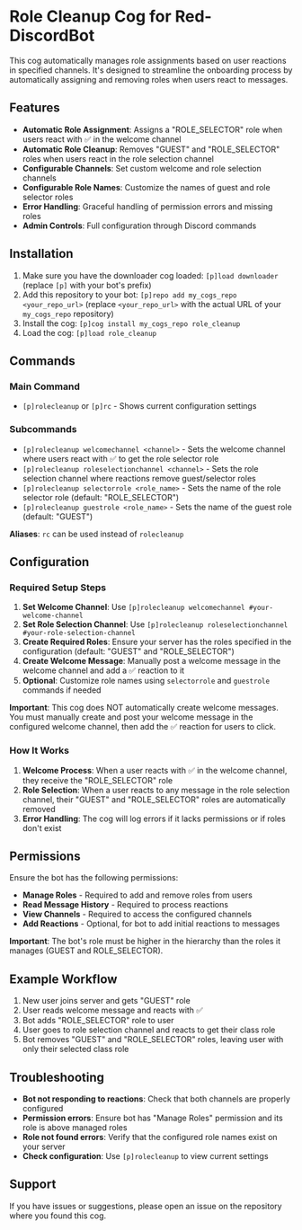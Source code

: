 # Role Cleanup Cog for Red-DiscordBot

This cog automatically manages role assignments based on user reactions in specified channels. It's designed to streamline the onboarding process by automatically assigning and removing roles when users react to messages.

## Features

- **Automatic Role Assignment**: Assigns a "ROLE_SELECTOR" role when users react with ✅ in the welcome channel
- **Automatic Role Cleanup**: Removes "GUEST" and "ROLE_SELECTOR" roles when users react in the role selection channel
- **Configurable Channels**: Set custom welcome and role selection channels
- **Configurable Role Names**: Customize the names of guest and role selector roles
- **Error Handling**: Graceful handling of permission errors and missing roles
- **Admin Controls**: Full configuration through Discord commands

## Installation

1. Make sure you have the downloader cog loaded: `[p]load downloader` (replace `[p]` with your bot's prefix)
2. Add this repository to your bot: `[p]repo add my_cogs_repo <your_repo_url>` (replace `<your_repo_url>` with the actual URL of your `my_cogs_repo` repository)
3. Install the cog: `[p]cog install my_cogs_repo role_cleanup`
4. Load the cog: `[p]load role_cleanup`

## Commands

### Main Command
- `[p]rolecleanup` or `[p]rc` - Shows current configuration settings

### Subcommands
- `[p]rolecleanup welcomechannel <channel>` - Sets the welcome channel where users react with ✅ to get the role selector role
- `[p]rolecleanup roleselectionchannel <channel>` - Sets the role selection channel where reactions remove guest/selector roles
- `[p]rolecleanup selectorrole <role_name>` - Sets the name of the role selector role (default: "ROLE_SELECTOR")
- `[p]rolecleanup guestrole <role_name>` - Sets the name of the guest role (default: "GUEST")

**Aliases**: `rc` can be used instead of `rolecleanup`

## Configuration

### Required Setup Steps

1. **Set Welcome Channel**: Use `[p]rolecleanup welcomechannel #your-welcome-channel`
2. **Set Role Selection Channel**: Use `[p]rolecleanup roleselectionchannel #your-role-selection-channel`
3. **Create Required Roles**: Ensure your server has the roles specified in the configuration (default: "GUEST" and "ROLE_SELECTOR")
4. **Create Welcome Message**: Manually post a welcome message in the welcome channel and add a ✅ reaction to it
5. **Optional**: Customize role names using `selectorrole` and `guestrole` commands if needed

**Important**: This cog does NOT automatically create welcome messages. You must manually create and post your welcome message in the configured welcome channel, then add the ✅ reaction for users to click.

### How It Works

1. **Welcome Process**: When a user reacts with ✅ in the welcome channel, they receive the "ROLE_SELECTOR" role
2. **Role Selection**: When a user reacts to any message in the role selection channel, their "GUEST" and "ROLE_SELECTOR" roles are automatically removed
3. **Error Handling**: The cog will log errors if it lacks permissions or if roles don't exist

## Permissions

Ensure the bot has the following permissions:

- **Manage Roles** - Required to add and remove roles from users
- **Read Message History** - Required to process reactions
- **View Channels** - Required to access the configured channels
- **Add Reactions** - Optional, for bot to add initial reactions to messages

**Important**: The bot's role must be higher in the hierarchy than the roles it manages (GUEST and ROLE_SELECTOR).

## Example Workflow

1. New user joins server and gets "GUEST" role
2. User reads welcome message and reacts with ✅
3. Bot adds "ROLE_SELECTOR" role to user
4. User goes to role selection channel and reacts to get their class role
5. Bot removes "GUEST" and "ROLE_SELECTOR" roles, leaving user with only their selected class role

## Troubleshooting

- **Bot not responding to reactions**: Check that both channels are properly configured
- **Permission errors**: Ensure bot has "Manage Roles" permission and its role is above managed roles
- **Role not found errors**: Verify that the configured role names exist on your server
- **Check configuration**: Use `[p]rolecleanup` to view current settings

## Support

If you have issues or suggestions, please open an issue on the repository where you found this cog.